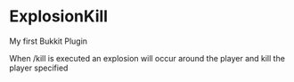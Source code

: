 # ExplosionKill
My first Bukkit Plugin

When /kill <player> is executed an explosion will occur around the player and kill the player specified
